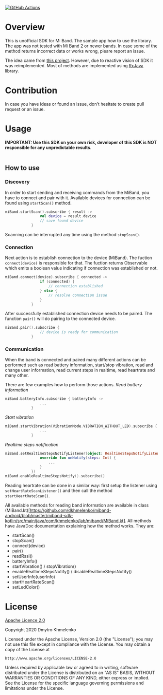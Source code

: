 [![GitHub Actions](https://github.com/dkhmelenko/miband-android/workflows/Android%20CI/badge.svg)](https://github.com/dkhmelenko/miband-android/actions)

# Overview

This is unofficial SDK for Mi Band. The sample app how to use the library. The app was not tested with Mi Band 2 or newer bands. In case some of the method returns incorrect data or works wrong, pleare report an issue. 

The idea came from [this project](https://github.com/pangliang/miband-sdk-android). However, due to reactive vision of SDK it was reimplemented. Most of methods are implemented using [RxJava](https://github.com/ReactiveX/RxJava) library.

# Contribution
In case you have ideas or found an issue, don't hesitate to create pull request or an issue.

# Usage
**IMPORTANT: Use this SDK on your own risk, developer of this SDK is NOT responsible for any unpredictable results.** <br/> <br/>

## How to use
### Discovery
In order to start sending and receiving commands from the MiBand, you have to connect and pair with it. Available devices for connection can be found using `startScan()` method.

```kotlin
miBand.startScan().subscribe { result ->
                val device = result.device
                // save found device
            }
```
Scanning can be interrupted any time using the method `stopScan()`.

### Connection
Next action is to establish connection to the device (MiBand). The fuction `connect(device)` is responsible for that. The fuction returns Observable which emits a boolean value indicating if connection was established or not.
```kotlin
miBand.connect(device).subscribe { connected ->
                if (connected) {
                    // connection established
                } else {
                    // resolve connection issue
                }
            }
```
After successfully established connection device needs to be paired. The function `pair()` will do pairing to the connected device.
```kotlin
miBand.pair().subscribe { 
                // device is ready for communication
            }
```
### Communication
When the band is connected and paired many different actions can be performed such as read battery information, start/stop vibration, read and change user information, read current steps in realtime, read heartrate and many other.

There are few examples how to perform those actions. 
*Read battery information*
```kotlin
miBand.batteryInfo.subscribe { batteryInfo ->
                ...
            }
```
*Start vibration*
```kotlin
miBand.startVibration(VibrationMode.VIBRATION_WITHOUT_LED).subscribe {
                ...
            }
```
*Realtime steps notification*
```kotlin
miBand.setRealtimeStepsNotifyListener(object: RealtimeStepsNotifyListener {
                override fun onNotify(steps: Int) {
                    ...
                }
            })
miBand.enableRealtimeStepsNotify().subscribe()
```
Reading heartrate can be done in a similar way: first setup the listener using `setHeartRateScanListener()` and then call the method `startHeartRateScan()`.


All available methods for reading band information are available in class (MiBand.kt)[https://github.com/dkhmelenko/miband-android/blob/master/miband-sdk-kotlin/src/main/java/com/khmelenko/lab/miband/MiBand.kt]. All methods have JavaDoc documentation explaining how the method works. They are:
* startScan()
* stopScan()
* connect(device)
* pair()
* readRssi()
* batteryInfo()
* startVibration() / stopVibration()
* enableRealtimeStepsNotify() / disableRealtimeStepsNotify()
* setUserInfo(userInfo)
* startHeartRateScan()
* setLedColor()

# License

[Apache Licence 2.0](http://www.apache.org/licenses/LICENSE-2.0)

Copyright 2020 Dmytro Khmelenko

Licensed under the Apache License, Version 2.0 (the "License");
you may not use this file except in compliance with the License.
You may obtain a copy of the License at

    http://www.apache.org/licenses/LICENSE-2.0

Unless required by applicable law or agreed to in writing, software
distributed under the License is distributed on an "AS IS" BASIS,
WITHOUT WARRANTIES OR CONDITIONS OF ANY KIND, either express or implied.
See the License for the specific language governing permissions and
limitations under the License.
